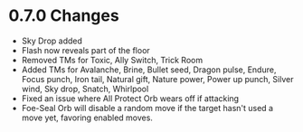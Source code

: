 # 0.7.0 Changes #

* Sky Drop added
* Flash now reveals part of the floor
* Removed TMs for Toxic, Ally Switch, Trick Room
* Added TMs for Avalanche, Brine, Bullet seed, Dragon pulse, Endure, Focus punch, Iron tail, Natural gift, Nature power, Power up punch, Silver wind, Sky drop, Snatch, Whirlpool
* Fixed an issue where All Protect Orb wears off if attacking
* Foe-Seal Orb will disable a random move if the target hasn't used a move yet, favoring enabled moves.
